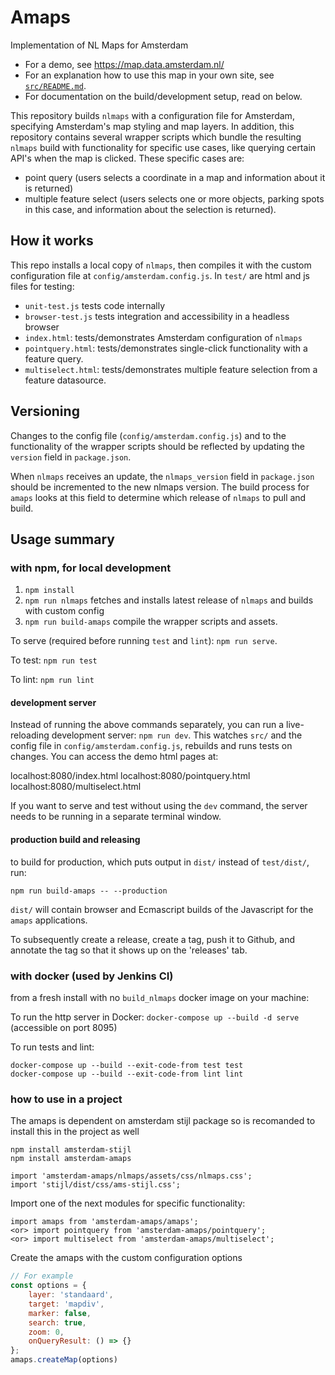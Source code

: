 # Amaps
Implementation of NL Maps for Amsterdam

* For a demo, see https://map.data.amsterdam.nl/
* For an explanation how to use this map in your own site, see [`src/README.md`](src/README.md).
* For documentation on the build/development setup, read on below.

This repository builds `nlmaps` with a configuration file for Amsterdam, specifying Amsterdam's map styling and map layers. In addition, this repository contains several wrapper scripts which bundle the resulting `nlmaps` build with functionality for specific use cases, like querying certain API's when the map is clicked. These specific cases are:

* point query (users selects a coordinate in a map and information about it is returned)
* multiple feature select (users selects one or more objects, parking spots in this case, and information about the selection is returned).

## How it works
This repo installs a local copy of `nlmaps`, then compiles it with the custom configuration file at `config/amsterdam.config.js`. In `test/` are html and js files for testing:

- `unit-test.js` tests code internally
- `browser-test.js` tests integration and accessibility in a headless browser
- `index.html`: tests/demonstrates Amsterdam configuration of `nlmaps`
- `pointquery.html`: tests/demonstrates single-click functionality with a feature query.
- `multiselect.html`: tests/demonstrates multiple feature selection from a feature datasource.


Versioning
----------
Changes to the config file (`config/amsterdam.config.js`) and to the functionality of the wrapper scripts should be reflected by updating the `version` field in `package.json`.

When `nlmaps` receives an update, the `nlmaps_version` field in `package.json` should be incremented to the new nlmaps version. The build process for `amaps` looks at this field to determine which release of `nlmaps` to pull and build.


Usage summary
-------------

### with npm, for local development

1. `npm install`
2. `npm run nlmaps` fetches and installs latest release of `nlmaps` and builds with custom config
3. `npm run build-amaps` compile the wrapper scripts and assets.

To serve (required before running `test` and `lint`): `npm run serve`.

To test: `npm run test`

To lint: `npm run lint`


#### development server
Instead of running the above commands separately, you can run a live-reloading development server: `npm run dev`. This watches `src/` and the config file in `config/amsterdam.config.js`, rebuilds and runs tests on changes. You can access the demo html pages at:

localhost:8080/index.html
localhost:8080/pointquery.html
localhost:8080/multiselect.html

If you want to serve and test without using the `dev` command, the server needs to be running in a separate terminal window.

#### production build and releasing

to build for production, which puts output in `dist/` instead of `test/dist/`, run:

`npm run build-amaps -- --production`

`dist/` will contain browser and Ecmascript builds of the Javascript for the `amaps` applications.

To subsequently create a release, create a tag, push it to Github, and annotate the tag so that it shows up on the 'releases' tab.


### with docker (used by Jenkins CI)

from a fresh install with no `build_nlmaps` docker image on your machine:

To run the http server in Docker: `docker-compose up --build -d serve` (accessible on port 8095)

To run tests and lint:

    docker-compose up --build --exit-code-from test test
    docker-compose up --build --exit-code-from lint lint

### how to use in a project

The amaps is dependent on amsterdam stijl package so is recomanded to install this in the project as well

    npm install amsterdam-stijl
    npm install amsterdam-amaps

    import 'amsterdam-amaps/nlmaps/assets/css/nlmaps.css';
    import 'stijl/dist/css/ams-stijl.css';

Import one of the next modules for specific functionality:

    import amaps from 'amsterdam-amaps/amaps';
    <or> import pointquery from 'amsterdam-amaps/pointquery';
    <or> import multiselect from 'amsterdam-amaps/multiselect';

Create the amaps with the custom configuration options

```js static
// For example
const options = {
    layer: 'standaard',
    target: 'mapdiv',
    marker: false,
    search: true,
    zoom: 0,
    onQueryResult: () => {}
};
amaps.createMap(options)
```
